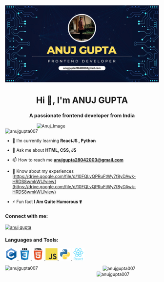 ![logo](https://github.com/ANUJGUPTA007/ANUJGUPTA007/blob/main/1000101919.jpg)
<h1 align="center">Hi 👋, I'm ANUJ GUPTA</h1>
<h3 align="center">A passionate frontend developer from India</h3>
<img align="right" width="400" src="https://img.freepik.com/free-vector/hand-drawn-web-developers_23-2148819604.jpg" alt="Anuj_Image" />

<p align="left"> <img src="https://komarev.com/ghpvc/?username=anujgupta007&label=Profile%20views&color=0e75b6&style=flat" alt="anujgupta007" /> </p>

- 🌱 I’m currently learning **ReactJS , Python**

- 💬 Ask me about **HTML, CSS, JS**

- 📫 How to reach me **anujgupta28042003@gmail.com**

- 📄 Know about my experiences [https://drive.google.com/file/d/10FQLvQPRuFtWy7f8yDAwk-HRDS8wmkWU/view](https://drive.google.com/file/d/10FQLvQPRuFtWy7f8yDAwk-HRDS8wmkWU/view)

- ⚡ Fun fact **I Am Quite Humorous ❣️**

<h3 align="left">Connect with me:</h3>
<p align="left">
<a href="https://linkedin.com/in/anuj gupta" target="blank"><img align="center" src="https://raw.githubusercontent.com/rahuldkjain/github-profile-readme-generator/master/src/images/icons/Social/linked-in-alt.svg" alt="anuj gupta" height="30" width="40" /></a>
</p>

<h3 align="left">Languages and Tools:</h3>
<p align="left"> <a href="https://www.cprogramming.com/" target="_blank" rel="noreferrer"> <img src="https://raw.githubusercontent.com/devicons/devicon/master/icons/c/c-original.svg" alt="c" width="40" height="40"/> </a> <a href="https://www.w3schools.com/css/" target="_blank" rel="noreferrer"> <img src="https://raw.githubusercontent.com/devicons/devicon/master/icons/css3/css3-original-wordmark.svg" alt="css3" width="40" height="40"/> </a> <a href="https://www.w3.org/html/" target="_blank" rel="noreferrer"> <img src="https://raw.githubusercontent.com/devicons/devicon/master/icons/html5/html5-original-wordmark.svg" alt="html5" width="40" height="40"/> </a> <a href="https://developer.mozilla.org/en-US/docs/Web/JavaScript" target="_blank" rel="noreferrer"> <img src="https://raw.githubusercontent.com/devicons/devicon/master/icons/javascript/javascript-original.svg" alt="javascript" width="40" height="40"/> </a> <a href="https://www.python.org" target="_blank" rel="noreferrer"> <img src="https://raw.githubusercontent.com/devicons/devicon/master/icons/python/python-original.svg" alt="python" width="40" height="40"/> </a> <a href="https://reactjs.org/" target="_blank" rel="noreferrer"> <img src="https://raw.githubusercontent.com/devicons/devicon/master/icons/react/react-original-wordmark.svg" alt="react" width="40" height="40"/> </a> </p>

<p><img width="300" height="300" align="left" src="https://github-readme-stats.vercel.app/api/top-langs?username=anujgupta007&show_icons=true&locale=en&layout=compact" alt="anujgupta007" />&nbsp;&nbsp;&nbsp;&nbsp;&nbsp;<img width="300" height="300" align="center" src="https://github-readme-stats.vercel.app/api?username=anujgupta007&show_icons=true&locale=en" alt="anujgupta007" />&nbsp;&nbsp;&nbsp;&nbsp;&nbsp;&nbsp;&nbsp;<img width="300" height="300" align="center" src="https://github-readme-streak-stats.herokuapp.com/?user=anujgupta007&" alt="anujgupta007" /></p>
